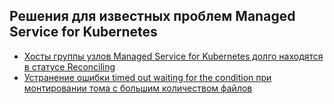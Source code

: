 ## Решения для известных проблем Managed Service for Kubernetes

* [Хосты группы узлов Managed Service for Kubernetes долго находятся в статусе Reconciling](node-group-hosts-are-in-reconciling-status-for-a-long-time.md)
* [Устранение ошибки timed out waiting for the condition при монтировании тома с большим количеством файлов](unable-to-mount-volume-with-a-large-number-of-files.md)